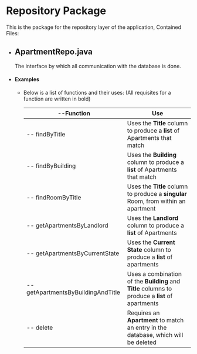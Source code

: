 
# Repository Package
This is the package for the repository layer of the application, Contained Files:
- ## ApartmentRepo.java
	The interface by which all communication with the database is done.
- #### **Examples**
	- Below is a list of functions and their uses:
		(All requisites for a function are written in bold)
	
		| --Function|Use|
		|----------|---|
		| -- findByTitle| Uses the **Title** column to produce a **list** of Apartments that match
		|-- findByBuilding| Uses the **Building** column to produce a **list** of Apartments that match|
		|-- findRoomByTitle| Uses the **Title** column to produce a **singular** Room, from within an apartment|
		|-- getApartmentsByLandlord| Uses the **Landlord** column to produce a **list** of Apartments|
		|-- getApartmentsByCurrentState|Uses the **Current State** column to produce a **list** of apartments|
		|-- getApartmentsByBuildingAndTitle|Uses a combination of the **Building** and **Title** columns to produce a **list** of apartments|
		|-- delete| Requires an **Apartment** to match an entry in the database, which will be deleted|
